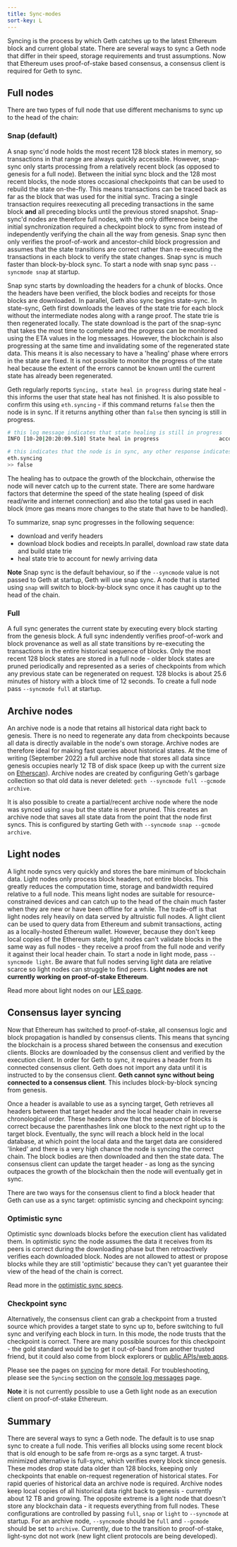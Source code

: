```yaml
---
title: Sync-modes
sort-key: L
---
```


Syncing is the process by which Geth catches up to the latest Ethereum block and current global state. 
There are several ways to sync a Geth node that differ in their speed, storage requirements and trust 
assumptions. Now that Ethereum uses proof-of-stake based consensus, a consensus client is required for 
Geth to sync. 

## Full nodes

There are two types of full node that use different mechanisms to sync up to the head of the chain:

### Snap (default)

A snap sync'd node holds the most recent 128 block states in memory, so transactions in that range are always quickly 
accessible. However, snap-sync only starts processing from a relatively recent block (as opposed to genesis 
for a full node). Between the initial sync block and the 128 most recent blocks, the node stores occasional 
checkpoints that can be used to rebuild the state on-the-fly. This means transactions can be traced back as 
far as the block that was used for the initial sync. Tracing a single transaction requires reexecuting all 
preceding transactions in the same block **and** all preceding blocks until the previous stored snapshot. 
Snap-sync'd nodes are therefore full nodes, with the only difference being the initial synchronization required 
a checkpoint block to sync from instead of independently verifying the chain all the way from genesis. 
Snap sync then only verifies the proof-of-work and ancestor-child block progression and assumes that the 
state transitions are correct rather than re-executing the transactions in each block to verify the state 
changes. Snap sync is much faster than block-by-block sync. To start a node with snap sync pass `--syncmode snap` at 
startup.

Snap sync starts by downloading the headers for a chunk of blocks. Once the headers have been verified, the block
bodies and receipts for those blocks are downloaded. In parallel, Geth also sync begins state-sync. In state-sync, Geth first downloads the 
leaves of the state trie for each block without the intermediate nodes along with a range proof. The state trie is 
then regenerated locally. The state download is the part of the snap-sync that takes the most time to complete 
and the progress can be monitored using the ETA values in the log messages. However, the blockchain is also 
progressing at the same time and invalidating some of the regenerated state data. This means it is also necessary 
to have a 'healing' phase where errors in the state are fixed. It is not possible to monitor the progress of 
the state heal because the extent of the errors cannot be known until the current state has already been regenerated.

Geth regularly reports `Syncing, state heal in progress` during state heal - this informs the user that 
state heal has not finished. It is also possible to confirm this using `eth.syncing` - if this command 
returns `false` then the node is in sync. If it returns anything other than `false` then syncing is still in progress. 


```sh
# this log message indicates that state healing is still in progress
INFO [10-20|20:20:09.510] State heal in progress                   accounts=313,309@17.95MiB slots=363,525@28.77MiB codes=7222@50.73MiB nodes=49,616,912@12.67GiB pending=29805
```

```sh
# this indicates that the node is in sync, any other response indicates that syncing has not finished
eth.syncing
>> false
```

The healing has to outpace the growth of the blockchain, otherwise the node will never catch up to the current state. 
There are some hardware factors that determine the speed of the state healing (speed of disk read/write and internet 
connection) and also the total gas used in each block (more gas means more changes to the state that have to be 
handled).

To summarize, snap sync progresses in the following sequence:
- download and verify headers
- download block bodies and receipts.In parallel, download raw state data and build state trie
- heal state trie to account for newly arriving data

**Note** Snap sync is the default behaviour, so if the `--syncmode` value is not passed to Geth at startup, 
Geth will use snap sync. A node that is started using `snap` will switch to block-by-block sync once it has 
caught up to the head of the chain.

### Full

A full sync generates the current state by executing every block starting from the genesis block. A full sync 
indendently verifies proof-of-work and block provenance as well as all state transitions by re-executing the 
transactions in the entire historical sequence of blocks. Only the most recent 128 block states are stored in a full 
node - older block states are pruned periodically and represented as a series of checkpoints from which any previous 
state can be regenerated on request. 128 blocks is about 25.6 minutes of history with a block time of 12 seconds. 
To create a full node pass `--syncmode full` at startup.

## Archive nodes

An archive node is a node that retains all historical data right back to genesis. There is no need to regenerate 
any data from checkpoints because all data is directly available in the node's own storage. Archive nodes are 
therefore ideal for making fast queries about historical states. At the time of writing (September 2022) a full 
archive node that stores all data since genesis occupies nearly 12 TB of disk space (keep up with the current 
size on [Etherscan](https://etherscan.io/chartsync/chainarchive)). Archive nodes are created by configuring Geth's 
garbage collection so that old data is never deleted: `geth --syncmode full --gcmode archive`. 

It is also possible to create a partial/recent archive node where the node was synced using `snap` but the state 
is never pruned. This creates an archive node that saves all state data from the point that the node first syncs. 
This is configured by starting Geth with `--syncmode snap --gcmode archive`.

## Light nodes

A light node syncs very quickly and stores the bare minimum of blockchain data. Light nodes only process block
headers, not entire blocks. This greatly reduces the computation time, storage and bandwidth required relative to a 
full node. This means light nodes are suitable for resource-constrained devices and can catch up to the head of the
chain much faster when they are new or have been offline for a while. The trade-off is that light nodes rely heavily 
on data served by altruistic full nodes. A light client can be used to query data from Ethereum and submit transactions, 
acting as a locally-hosted Ethereum wallet. However, because they don't keep local copies of the Ethereum state, light 
nodes can't validate blocks in the same way as full nodes - they receive a proof from the full node and verify it against their local header chain. 
To start a node in light mode, pass `--syncmode light`. Be aware that full nodes serving light data are relative scarce 
so light nodes can struggle to find peers. **Light nodes are not currently working on proof-of-stake Ethereum**.

Read more about light nodes on our [LES page](/docs/interface/les.md).

## Consensus layer syncing

Now that Ethereum has switched to proof-of-stake, all consensus logic and block propagation is handled by consensus clients. 
This means that syncing the blockchain is a process shared between the consensus and execution clients. Blocks are 
downloaded by the consensus client and verified by the execution client. In order for Geth to sync, it requires a header from
its connected consensus client. Geth does not import any data until it is instructed to by the consensus client. 
**Geth cannot sync without being connected to a consensus client**. This includes block-by-block syncing from genesis.

Once a header is available to use as a syncing target, Geth retrieves all headers between that target header and the 
local header chain in reverse chronological order. These headers show that the sequence of blocks is correct because
the parenthashes link one block to the next right up to the target block. Eventually, the sync will reach a block held 
in the local database, at which point the local data and the target data are considered 'linked' and there is a very high 
chance the node is syncing the correct chain. The block bodies are then downloaded and then the state data. The consensus
client can update the target header - as long as the syncing outpaces the growth of the blockchain then the node will eventually
get in sync.

There are two ways for the consensus client to find a block header that Geth can use as a sync target: optimistic syncing and 
checkpoint syncing:

### Optimistic sync

Optimistic sync downloads blocks before the execution client has validated them. In optimistic sync the node assumes 
the data it receives from its peers is correct during the downloading phase but then retroactively verifies each 
downloaded block. Nodes are not allowed to attest or propose blocks while they are still 'optimistic' because they 
can't yet guarantee their view of the head of the chain is correct.

Read more in the [optimistic sync specs](https://github.com/ethereum/consensus-specs/blob/dev/sync/optimistic.md).

### Checkpoint sync

Alternatively, the consensus client can grab a checkpoint from a trusted source which provides a target state to sync 
up to, before switching to full sync and verifying each block in turn. In this mode, the node trusts that the checkpoint 
is correct. There are many possible sources for this checkpoint - the gold standard would be to get it out-of-band 
from another trusted friend, but it could also come from block explorers or [public APIs/web apps](https://eth-clients.github.io/checkpoint-sync-endpoints/).

Please see the pages on [syncing](/docs/interface/sync-modes.md) for more detail. For troubleshooting, 
please see the `Syncing` section on the [console log messages](/docs/interface/logs.md) page.

**Note** it is not currently possible to use a Geth light node as an execution client on proof-of-stake Ethereum.

## Summary

There are several ways to sync a Geth node. The default is to use snap sync to create a full node. This verifies all 
blocks using some recent block that is old enough to be safe from re-orgs as a sync target. A trust-minimized alternative 
is full-sync, which verifies every block since genesis. These modes drop state data older than 128 blocks, keeping only 
checkpoints that enable on-request regeneration of historical states. For rapid queries of historical data an archive node 
is required. Archive nodes keep local copies of all historical data right back to genesis - currently about 12 TB and growing. 
The opposite extreme is a light node that doesn't store any blockchain data - it requests everything from full nodes. 
These configurations are controlled by passing `full`, `snap` or `light` to `--syncmode` at startup. For an archive node,
`--syncmode` should be `full` and `--gcmode` should be set to `archive`. Currently, due to the transition to proof-of-stake, 
light-sync dot not work (new light client protocols are being developed). 
